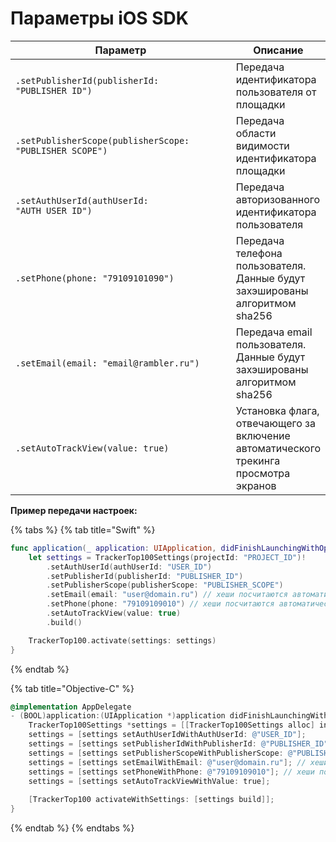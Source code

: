 # Параметры iOS SDK

<table><thead><tr><th width="398">Параметр</th><th>Описание</th></tr></thead><tbody><tr><td><pre data-overflow="wrap"><code>.setPublisherId(publisherId: "PUBLISHER_ID")
</code></pre></td><td>Передача идентификатора пользователя от площадки</td></tr><tr><td><pre data-overflow="wrap"><code>.setPublisherScope(publisherScope: "PUBLISHER_SCOPE")
</code></pre></td><td>Передача области видимости идентификатора площадки</td></tr><tr><td><pre data-overflow="wrap"><code>.setAuthUserId(authUserId: "AUTH_USER_ID")
</code></pre></td><td>Передача авторизованного идентификатора пользователя</td></tr><tr><td><pre data-overflow="wrap"><code>.setPhone(phone: "79109101090")
</code></pre></td><td>Передача телефона пользователя.  Данные будут захэшированы алгоритмом sha256</td></tr><tr><td><pre data-overflow="wrap"><code>.setEmail(email: "email@rambler.ru")
</code></pre></td><td>Передача email пользователя. Данные будут захэшированы алгоритмом sha256</td></tr><tr><td><pre data-overflow="wrap"><code>.setAutoTrackView(value: true)
</code></pre></td><td>Установка флага, отвечающего за включение автоматического трекинга просмотра экранов</td></tr></tbody></table>

**Пример передачи настроек:**

{% tabs %}
{% tab title="Swift" %}
```swift
func application(_ application: UIApplication, didFinishLaunchingWithOptions launchOptions: [UIApplication.LaunchOptionsKey: Any]?) -> Bool {
    let settings = TrackerTop100Settings(projectId: "PROJECT_ID")!
        .setAuthUserId(authUserId: "USER_ID")
        .setPublisherId(publisherId: "PUBLISHER_ID")
        .setPublisherScope(publisherScope: "PUBLISHER_SCOPE")
        .setEmail(email: "user@domain.ru") // хеши посчитаются автоматически
        .setPhone(phone: "79109109010") // хеши посчитаются автоматически
        .setAutoTrackView(value: true)
        .build()

    TrackerTop100.activate(settings: settings)
}
```
{% endtab %}

{% tab title="Objective-C" %}
```objectivec
@implementation AppDelegate
- (BOOL)application:(UIApplication *)application didFinishLaunchingWithOptions:(NSDictionary *)launchOptions {
    TrackerTop100Settings *settings = [[TrackerTop100Settings alloc] initWithProjectId: @"PROJECT_ID"];
    settings = [settings setAuthUserIdWithAuthUserId: @"USER_ID"];
    settings = [settings setPublisherIdWithPublisherId: @"PUBLISHER_ID"];
    settings = [settings setPublisherScopeWithPublisherScope: @"PUBLISHER_SCOPE"];
    settings = [settings setEmailWithEmail: @"user@domain.ru"]; // хеши посчитаются автоматически
    settings = [settings setPhoneWithPhone: @"79109109010"]; // хеши посчитаются автоматически
    settings = [settings setAutoTrackViewWithValue: true];
    
    [TrackerTop100 activateWithSettings: [settings build]];
}
```
{% endtab %}
{% endtabs %}

